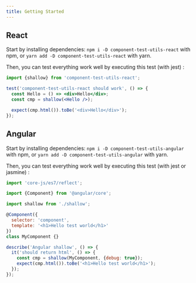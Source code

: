 ```yaml
---
title: Getting Started
---
```


## React

Start by installing dependencies:
`npm i -D component-test-utils-react` with npm, or `yarn add -D component-test-utils-react` with yarn.

Then, you can test everything work well by executing this test (with jest) :

```jsx
import {shallow} from 'component-test-utils-react';

test('component-test-utils-react should work', () => {
  const Hello = () => <div>Hello</div>;
  const cmp = shallow(<Hello />);

  expect(cmp.html()).toBe('<div>Hello</div>');
});
```

## Angular

Start by installing dependencies:
`npm i -D component-test-utils-angular` with npm, or `yarn add -D component-test-utils-angular` with yarn.

Then, you can test everything work well by executing this test (with jest or jasmine) :

```jsx
import 'core-js/es7/reflect';

import {Component} from '@angular/core';

import shallow from './shallow';

@Component({
  selector: 'component',
  template: '<h1>Hello test world</h1>'
})
class MyComponent {}

describe('Angular shallow', () => {
  it('should return html', () => {
    const cmp = shallow(MyComponent, {debug: true});
    expect(cmp.html()).toBe('<h1>Hello test world</h1>');
  });
});
```
